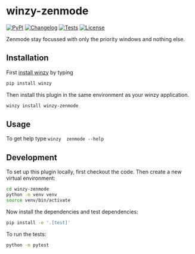 # winzy-zenmode

[![PyPI](https://img.shields.io/pypi/v/winzy-zenmode.svg)](https://pypi.org/project/winzy-zenmode/)
[![Changelog](https://img.shields.io/github/v/release/sukhbinder/winzy-zenmode?include_prereleases&label=changelog)](https://github.com/sukhbinder/winzy-zenmode/releases)
[![Tests](https://github.com/sukhbinder/winzy-zenmode/workflows/Test/badge.svg)](https://github.com/sukhbinder/winzy-zenmode/actions?query=workflow%3ATest)
[![License](https://img.shields.io/badge/license-Apache%202.0-blue.svg)](https://github.com/sukhbinder/winzy-zenmode/blob/main/LICENSE)

Zenmode stay focussed with only the priority windows and nothing else.

## Installation

First [install winzy](https://github.com/sukhbinder/winzy) by typing

```bash
pip install winzy
```

Then install this plugin in the same environment as your winzy application.
```bash
winzy install winzy-zenmode
```
## Usage

To get help type ``winzy  zenmode --help``

## Development

To set up this plugin locally, first checkout the code. Then create a new virtual environment:
```bash
cd winzy-zenmode
python -m venv venv
source venv/bin/activate
```
Now install the dependencies and test dependencies:
```bash
pip install -e '.[test]'
```
To run the tests:
```bash
python -m pytest
```
